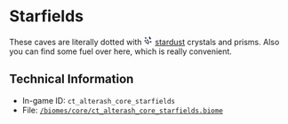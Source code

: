 # Starfields

These caves are literally dotted with <img src="https://raw.githubusercontent.com/Ceterai/Enternia/main/items/generic/crafting/ct_stardust.png" alt="Stardust icon" loading="lazy" width="auto" height="16px"/> [stardust](https://ceterai.github.io/MyEnternia/Wiki/Stardust) crystals and prisms. Also you can find some fuel over here, which is really convenient.

## Technical Information

- In-game ID: `ct_alterash_core_starfields`
- File: [`/biomes/core/ct_alterash_core_starfields.biome`](https://github.com/Ceterai/Enternia/blob/main/biomes/core/ct_alterash_core_starfields.biome)
